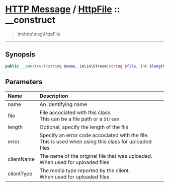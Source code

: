# [HTTP Message](http.md) / [HttpFile](http-HttpFile.md) :: __construct
 > im\http\msg\HttpFile
____

## Synopsis
```php
public __construct(string $name, im\io\Stream|string $file, int $length = -1, int $error = 0, null|string $clientName = NULL, null|string $clientType = NULL)
```

## Parameters
| Name | Description |
| :--- | :---------- |
| name | An identifying name |
| file | File accociated with this class.<br />This can be a file path or a `Stream` |
| length | Optional, specify the length of the file |
| error | Specify an error code accociated with the file.<br />This is used when using this class for uploaded files |
| clientName | The name of the original file that was uploaded.<br />When used for uploaded files |
| clientType | The media type reported by the client.<br />When used for uploaded files |
